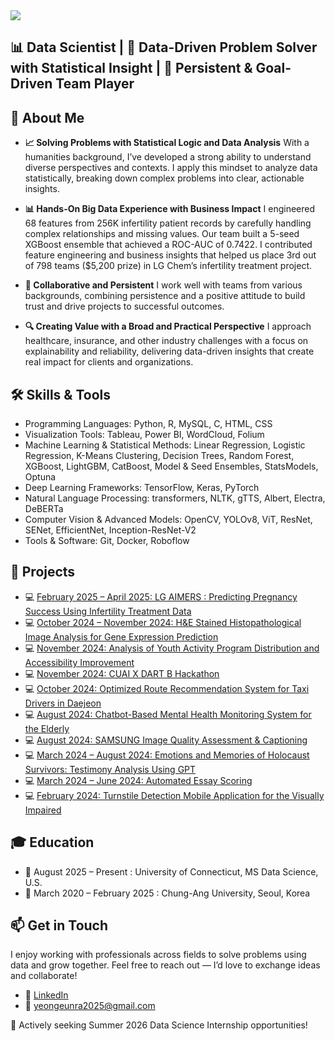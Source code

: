 



<img src="https://capsule-render.vercel.app/api?type=waving&color=auto&height=300&section=header&text=Yeong-eun%20Ra&fontSize=90&animation=fadeIn&fontAlignY=38&descAlignY=51&descAlign=62"/>

## 📊 Data Scientist | 🧠 Data-Driven Problem Solver with Statistical Insight | 💬 Persistent & Goal-Driven Team Player

## 🧠 About Me
- **📈 Solving Problems with Statistical Logic and Data Analysis**
With a humanities background, I’ve developed a strong ability to understand diverse perspectives and contexts. I apply this mindset to analyze data statistically, breaking down complex problems into clear, actionable insights.

- **📊 Hands-On Big Data Experience with Business Impact**
I engineered 68 features from 256K infertility patient records by carefully handling complex relationships and missing values. Our team built a 5-seed XGBoost ensemble that achieved a ROC-AUC of 0.7422. I contributed feature engineering and business insights that helped us place 3rd out of 798 teams ($5,200 prize) in LG Chem’s infertility treatment project.

- **🤝 Collaborative and Persistent**
I work well with teams from various backgrounds, combining persistence and a positive attitude to build trust and drive projects to successful outcomes.

- **🔍 Creating Value with a Broad and Practical Perspective**
I approach healthcare, insurance, and other industry challenges with a focus on explainability and reliability, delivering data-driven insights that create real impact for clients and organizations.


## 🛠 Skills & Tools
- Programming Languages: Python, R, MySQL, C, HTML, CSS
- Visualization Tools: Tableau, Power BI, WordCloud, Folium
- Machine Learning & Statistical Methods: Linear Regression, Logistic Regression, K-Means Clustering, Decision Trees, Random Forest, XGBoost, LightGBM, CatBoost, Model & Seed Ensembles, StatsModels, Optuna
- Deep Learning Frameworks: TensorFlow, Keras, PyTorch
- Natural Language Processing: transformers, NLTK, gTTS, Albert, Electra, DeBERTa
- Computer Vision & Advanced Models: OpenCV, YOLOv8, ViT, ResNet, SENet, EfficientNet, Inception-ResNet-V2
- Tools & Software: Git, Docker, Roboflow


## 🧩 Projects
- 💻 [February 2025 – April 2025: LG AIMERS : Predicting Pregnancy Success Using Infertility Treatment Data ](https://github.com/leah0727/lgaimers) 
- 💻 [October 2024 – November 2024: H&E Stained Histopathological Image Analysis for Gene Expression Prediction](https://github.com/leah0727/mai-)
- 💻 [November 2024: Analysis of Youth Activity Program Distribution and Accessibility Improvement](https://github.com/leah0727/youth-)
- 💻 [November 2024: CUAI X DART B Hackathon ](https://github.com/leah0727/hackathon1109-)
- 💻 [October 2024: Optimized Route Recommendation System for Taxi Drivers in Daejeon](https://github.com/leah0727/Taxi-recommendation-)
- 💻 [August 2024: Chatbot-Based Mental Health Monitoring System for the Elderly](https://github.com/leah0727/idea-chatbot)
- 💻 [August 2024: SAMSUNG Image Quality Assessment & Captioning](https://github.com/leah0727/transformer-image-captioning)
- 💻 [March 2024 – August 2024: Emotions and Memories of Holocaust Survivors: Testimony Analysis Using GPT](https://github.com/leah0727/Artificial-Intelligence-Humanities)
- 💻 [March 2024 – June 2024: Automated Essay Scoring](https://github.com/leah0727/automated-essay-scoring)
- 💻 [February 2024: Turnstile Detection Mobile Application for the Visually Impaired](https://github.com/leah0727/Turnstile-detection-)


## 🎓 Education
- 🏫 August 2025 – Present : University of Connecticut, MS Data Science, U.S.
- 🏫 March 2020 – February 2025 : Chung-Ang University, Seoul, Korea


## 📫 Get in Touch
I enjoy working with professionals across fields to solve problems using data and grow together. Feel free to reach out — I’d love to exchange ideas and collaborate!

- 📎 [LinkedIn](https://www.linkedin.com/in/yeongeun-ra/)  
- 📧 yeongeunra2025@gmail.com 

💼 Actively seeking Summer 2026 Data Science Internship opportunities! 
